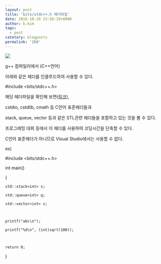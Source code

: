 ```yaml
---
layout: post
title: 'bits/stdc++.h 헤더파일'
date: 2016-10-20 23:56:29+0900
author: b.kim
tags:
  - post
catetory: blogposts
permalink: '260'
---
```



  

  

![](https://raw.githubusercontent.com/tibyte/blog-res/master/legacy/260/0.png)

  

g++ 컴파일러에서 (C++언어)

아래와 같은 헤더를 인클루드하여 사용할 수 있다.

  

#include <bits/stdc++.h>

  

  

해당 헤더파일을 확인해 보면([링크](https://gist.github.com/eduarc/6022859)),

cstdio, cstdlib, cmath 등 C언어 표준헤더들과

stack, queue, vector 등과 같은 STL관련 헤더들을 포함하고 있는 것을 볼 수 있다.

  

프로그래밍 대회 등에서 이 헤더를 사용하여 코딩시간을 단축할 수 있다.

C언어 표준헤더가 아니므로 Visual Studio에서는 사용할 수 없다.

  

  

ex)

  

#include <bits/stdc++.h>

  

int main()

{

    std::stack<int> s;

    std::queue<int> q;

    std::vector<int> v;

  

    printf("abc\n");

    printf("%d\n", (int)sqrt(100));

  

    return 0;

}

  


